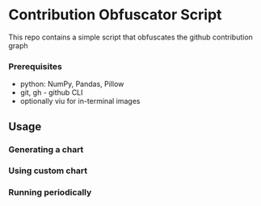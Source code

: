 # Contribution Obfuscator Script
This repo contains a simple script that obfuscates the github contribution graph


### Prerequisites
- python: NumPy, Pandas, Pillow
- git, gh - github CLI
- optionally viu for in-terminal images


## Usage

### Generating a chart


### Using custom chart


### Running periodically
